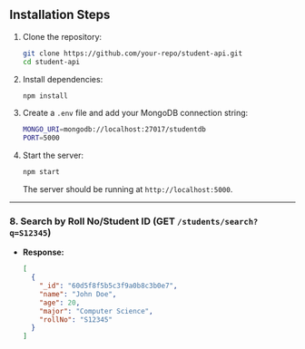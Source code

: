## Installation Steps

1. Clone the repository:
   ```sh
   git clone https://github.com/your-repo/student-api.git
   cd student-api
   ```

2. Install dependencies:
   ```sh
   npm install
   ```

3. Create a `.env` file and add your MongoDB connection string:
   ```sh
   MONGO_URI=mongodb://localhost:27017/studentdb
   PORT=5000
   ```

4. Start the server:
   ```sh
   npm start
   ```
   The server should be running at `http://localhost:5000`.

---
### 8. Search by Roll No/Student ID (GET `/students/search?q=S12345`)
- **Response:**
  ```json
  [
    {
      "_id": "60d5f8f5b5c3f9a0b8c3b0e7",
      "name": "John Doe",
      "age": 20,
      "major": "Computer Science",
      "rollNo": "S12345"
    }
  ]
  ```
